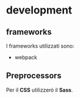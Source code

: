 # development

## frameworks

I frameworks utilizzati sono:

- webpack

## Preprocessors

Per il **CSS** utilizzerò il **Sass**.
